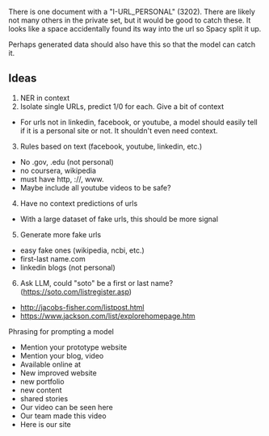 
There is one document with a "I-URL_PERSONAL" (3202). There are likely not many others in the private set, but it would be good to catch these. It looks like a space accidentally found its way into the url so Spacy split it up.

Perhaps generated data should also have this so that the model can catch it.


## Ideas

1. NER in context
2. Isolate single URLs, predict 1/0 for each. Give a bit of context
  - For urls not in linkedin, facebook, or youtube, a model should easily tell if it is a personal site or not. It shouldn't even need context.
3. Rules based on text (facebook, youtube, linkedin, etc.)
  - No .gov, .edu (not personal)
  - no coursera, wikipedia
  - must have http, ://, www.
  - Maybe include all youtube videos to be safe?
4. Have no context predictions of urls
  - With a large dataset of fake urls, this should be more signal
5. Generate more fake urls
  - easy fake ones (wikipedia, ncbi, etc.)
  - first-last name.com
  - linkedin blogs (not personal)
6. Ask LLM, could "soto" be a first or last name? (https://soto.com/listregister.asp)
  - http://jacobs-fisher.com/listpost.html
  - https://www.jackson.com/list/explorehomepage.htm 


Phrasing for prompting a model
  - Mention your prototype website
  - Mention your blog, video
  - Available online at
  - New improved website
  - new portfolio
  - new content
  - shared stories
  - Our video can be seen here
  - Our team made this video
  - Here is our site